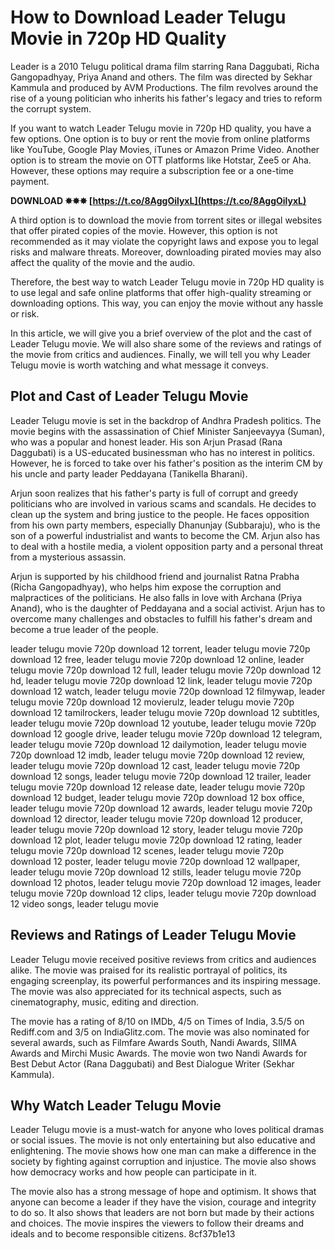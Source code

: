 # How to Download Leader Telugu Movie in 720p HD Quality
 
Leader is a 2010 Telugu political drama film starring Rana Daggubati, Richa Gangopadhyay, Priya Anand and others. The film was directed by Sekhar Kammula and produced by AVM Productions. The film revolves around the rise of a young politician who inherits his father's legacy and tries to reform the corrupt system.
 
If you want to watch Leader Telugu movie in 720p HD quality, you have a few options. One option is to buy or rent the movie from online platforms like YouTube, Google Play Movies, iTunes or Amazon Prime Video. Another option is to stream the movie on OTT platforms like Hotstar, Zee5 or Aha. However, these options may require a subscription fee or a one-time payment.
 
**DOWNLOAD ✸✸✸ [https://t.co/8AggOilyxL](https://t.co/8AggOilyxL)**


 
A third option is to download the movie from torrent sites or illegal websites that offer pirated copies of the movie. However, this option is not recommended as it may violate the copyright laws and expose you to legal risks and malware threats. Moreover, downloading pirated movies may also affect the quality of the movie and the audio.
 
Therefore, the best way to watch Leader Telugu movie in 720p HD quality is to use legal and safe online platforms that offer high-quality streaming or downloading options. This way, you can enjoy the movie without any hassle or risk.

In this article, we will give you a brief overview of the plot and the cast of Leader Telugu movie. We will also share some of the reviews and ratings of the movie from critics and audiences. Finally, we will tell you why Leader Telugu movie is worth watching and what message it conveys.
 
## Plot and Cast of Leader Telugu Movie
 
Leader Telugu movie is set in the backdrop of Andhra Pradesh politics. The movie begins with the assassination of Chief Minister Sanjeevayya (Suman), who was a popular and honest leader. His son Arjun Prasad (Rana Daggubati) is a US-educated businessman who has no interest in politics. However, he is forced to take over his father's position as the interim CM by his uncle and party leader Peddayana (Tanikella Bharani).
 
Arjun soon realizes that his father's party is full of corrupt and greedy politicians who are involved in various scams and scandals. He decides to clean up the system and bring justice to the people. He faces opposition from his own party members, especially Dhanunjay (Subbaraju), who is the son of a powerful industrialist and wants to become the CM. Arjun also has to deal with a hostile media, a violent opposition party and a personal threat from a mysterious assassin.
 
Arjun is supported by his childhood friend and journalist Ratna Prabha (Richa Gangopadhyay), who helps him expose the corruption and malpractices of the politicians. He also falls in love with Archana (Priya Anand), who is the daughter of Peddayana and a social activist. Arjun has to overcome many challenges and obstacles to fulfill his father's dream and become a true leader of the people.
 
leader telugu movie 720p download 12 torrent,  leader telugu movie 720p download 12 free,  leader telugu movie 720p download 12 online,  leader telugu movie 720p download 12 full,  leader telugu movie 720p download 12 hd,  leader telugu movie 720p download 12 link,  leader telugu movie 720p download 12 watch,  leader telugu movie 720p download 12 filmywap,  leader telugu movie 720p download 12 movierulz,  leader telugu movie 720p download 12 tamilrockers,  leader telugu movie 720p download 12 subtitles,  leader telugu movie 720p download 12 youtube,  leader telugu movie 720p download 12 google drive,  leader telugu movie 720p download 12 telegram,  leader telugu movie 720p download 12 dailymotion,  leader telugu movie 720p download 12 imdb,  leader telugu movie 720p download 12 review,  leader telugu movie 720p download 12 cast,  leader telugu movie 720p download 12 songs,  leader telugu movie 720p download 12 trailer,  leader telugu movie 720p download 12 release date,  leader telugu movie 720p download 12 budget,  leader telugu movie 720p download 12 box office,  leader telugu movie 720p download 12 awards,  leader telugu movie 720p download 12 director,  leader telugu movie 720p download 12 producer,  leader telugu movie 720p download 12 story,  leader telugu movie 720p download 12 plot,  leader telugu movie 720p download 12 rating,  leader telugu movie 720p download 12 scenes,  leader telugu movie 720p download 12 poster,  leader telugu movie 720p download 12 wallpaper,  leader telugu movie 720p download 12 stills,  leader telugu movie 720p download 12 photos,  leader telugu movie 720p download 12 images,  leader telugu movie 720p download 12 clips,  leader telugu movie 720p download 12 video songs,  leader telugu movie
 
## Reviews and Ratings of Leader Telugu Movie
 
Leader Telugu movie received positive reviews from critics and audiences alike. The movie was praised for its realistic portrayal of politics, its engaging screenplay, its powerful performances and its inspiring message. The movie was also appreciated for its technical aspects, such as cinematography, music, editing and direction.
 
The movie has a rating of 8/10 on IMDb, 4/5 on Times of India, 3.5/5 on Rediff.com and 3/5 on IndiaGlitz.com. The movie was also nominated for several awards, such as Filmfare Awards South, Nandi Awards, SIIMA Awards and Mirchi Music Awards. The movie won two Nandi Awards for Best Debut Actor (Rana Daggubati) and Best Dialogue Writer (Sekhar Kammula).
 
## Why Watch Leader Telugu Movie
 
Leader Telugu movie is a must-watch for anyone who loves political dramas or social issues. The movie is not only entertaining but also educative and enlightening. The movie shows how one man can make a difference in the society by fighting against corruption and injustice. The movie also shows how democracy works and how people can participate in it.
 
The movie also has a strong message of hope and optimism. It shows that anyone can become a leader if they have the vision, courage and integrity to do so. It also shows that leaders are not born but made by their actions and choices. The movie inspires the viewers to follow their dreams and ideals and to become responsible citizens.
 8cf37b1e13
 
